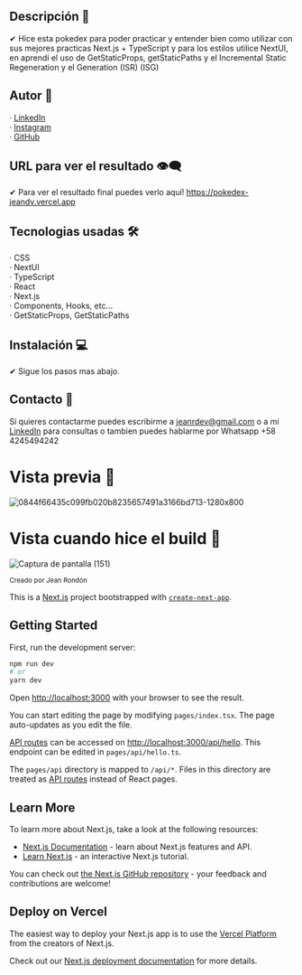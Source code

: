 ## Descripción 💬

✔ Hice esta pokedex para poder practicar y entender bien como utilizar con sus mejores practicas Next.js + TypeScript y para los estilos utilice NextUI, en aprendí el uso de GetStaticProps, getStaticPaths y el Incremental Static Regeneration y el Generation (ISR) (ISG)

## Autor 🤠

· [LinkedIn](https://www.linkedin.com/in/jeandv/) <br>
· [Instagram](https://www.instagram.com/._jeanr/) <br>
· [GitHub](https://github.com/jeandv/) 

## URL para ver el resultado 👁‍🗨

✔ Para ver el resultado final puedes verlo aquí! https://pokedex-jeandv.vercel.app

## Tecnologias usadas 🛠️

· CSS <br>
· NextUI <br>
· TypeScript <br>
· React<br>
· Next.js <br>
· Components, Hooks, etc... <br>
· GetStaticProps, GetStaticPaths <br>

## Instalación 💻

✔ Sigue los pasos mas abajo.

## Contacto 📧

Si quieres contactarme puedes escribirme a jeanrdev@gmail.com o a mi [LinkedIn](https://www.linkedin.com/in/jeandv/) para consultas o tambien puedes hablarme por Whatsapp +58 4245494242

# Vista previa 🔎

![0844f66435c099fb020b8235657491a3166bd713-1280x800](https://user-images.githubusercontent.com/90219458/194979535-9a58a980-1788-4b42-b680-94998dc6e036.png)

# Vista cuando hice el build 🔎

![Captura de pantalla (151)](https://user-images.githubusercontent.com/90219458/194979514-906f71a6-a1a4-4e6d-9e9f-c3ffc2e5677f.png)

<small>Creado por Jean Rondón</small>

This is a [Next.js](https://nextjs.org/) project bootstrapped with [`create-next-app`](https://github.com/vercel/next.js/tree/canary/packages/create-next-app).

## Getting Started

First, run the development server:

```bash
npm run dev
# or
yarn dev
```

Open [http://localhost:3000](http://localhost:3000) with your browser to see the result.

You can start editing the page by modifying `pages/index.tsx`. The page auto-updates as you edit the file.

[API routes](https://nextjs.org/docs/api-routes/introduction) can be accessed on [http://localhost:3000/api/hello](http://localhost:3000/api/hello). This endpoint can be edited in `pages/api/hello.ts`.

The `pages/api` directory is mapped to `/api/*`. Files in this directory are treated as [API routes](https://nextjs.org/docs/api-routes/introduction) instead of React pages.

## Learn More

To learn more about Next.js, take a look at the following resources:

- [Next.js Documentation](https://nextjs.org/docs) - learn about Next.js features and API.
- [Learn Next.js](https://nextjs.org/learn) - an interactive Next.js tutorial.

You can check out [the Next.js GitHub repository](https://github.com/vercel/next.js/) - your feedback and contributions are welcome!

## Deploy on Vercel

The easiest way to deploy your Next.js app is to use the [Vercel Platform](https://vercel.com/new?utm_medium=default-template&filter=next.js&utm_source=create-next-app&utm_campaign=create-next-app-readme) from the creators of Next.js.

Check out our [Next.js deployment documentation](https://nextjs.org/docs/deployment) for more details.
